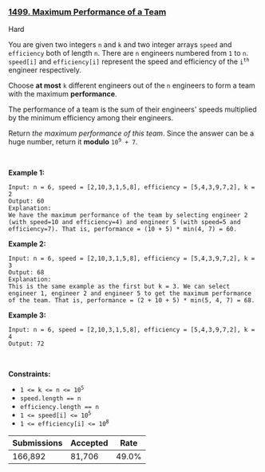 ### [1499. Maximum Performance of a Team](https://leetcode.com/problems/maximum-performance-of-a-team/)

Hard

You are given two integers `` n `` and `` k `` and two integer arrays `` speed `` and `` efficiency `` both of length `` n ``. There are `` n `` engineers numbered from `` 1 `` to `` n ``. `` speed[i] `` and `` efficiency[i] `` represent the speed and efficiency of the <code>i<sup>th</sup></code> engineer respectively.

Choose __at most__ `` k `` different engineers out of the `` n `` engineers to form a team with the maximum __performance__.

The performance of a team is the sum of their engineers' speeds multiplied by the minimum efficiency among their engineers.

Return _the maximum performance of this team_. Since the answer can be a huge number, return it __modulo__ <code>10<sup>9</sup> + 7</code>.

 

<strong class="example">Example 1:</strong>

```
Input: n = 6, speed = [2,10,3,1,5,8], efficiency = [5,4,3,9,7,2], k = 2
Output: 60
Explanation: 
We have the maximum performance of the team by selecting engineer 2 (with speed=10 and efficiency=4) and engineer 5 (with speed=5 and efficiency=7). That is, performance = (10 + 5) * min(4, 7) = 60.
```

<strong class="example">Example 2:</strong>

```
Input: n = 6, speed = [2,10,3,1,5,8], efficiency = [5,4,3,9,7,2], k = 3
Output: 68
Explanation:
This is the same example as the first but k = 3. We can select engineer 1, engineer 2 and engineer 5 to get the maximum performance of the team. That is, performance = (2 + 10 + 5) * min(5, 4, 7) = 68.
```

<strong class="example">Example 3:</strong>

```
Input: n = 6, speed = [2,10,3,1,5,8], efficiency = [5,4,3,9,7,2], k = 4
Output: 72
```

 

__Constraints:__

*   <code>1 <= k <= n <= 10<sup>5</sup></code>
*   `` speed.length == n ``
*   `` efficiency.length == n ``
*   <code>1 <= speed[i] <= 10<sup>5</sup></code>
*   <code>1 <= efficiency[i] <= 10<sup>8</sup></code>

| Submissions    | Accepted     | Rate   |
| -------------- | ------------ | ------ |
| 166,892 | 81,706 | 49.0% |